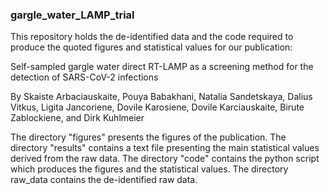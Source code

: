 ### gargle_water_LAMP_trial

This repository holds the de-identified data and the code required to produce the quoted figures and statistical values for our publication:

Self-sampled gargle water direct RT-LAMP as a screening method for the detection of SARS-CoV-2 infections

By Skaiste Arbaciauskaite, Pouya Babakhani, Natalia Sandetskaya, Dalius Vitkus, Ligita Jancoriene, Dovile Karosiene, Dovile Karciauskaite, Birute Zablockiene, and Dirk Kuhlmeier

The directory "figures" presents the figures of the publication. The directory "results" contains a text file presenting the main statistical values derived from the raw data. The directory "code" contains the python script which produces the figures and the statistical values. The directory raw_data contains the de-identified raw data. 

